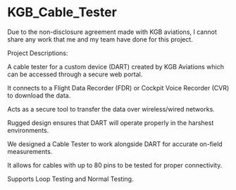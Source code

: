 # KGB_Cable_Tester

Due to the non-disclosure agreement made with KGB aviations, I cannot share any work that me and my team have done for this project.  


Project Descriptions: 

A cable tester for a custom device (DART) created by KGB Aviations which can be accessed through a secure web portal.

It connects to a Flight Data Recorder (FDR) or Cockpit Voice Recorder (CVR) to download the data.

Acts as a secure tool to transfer the data over wireless/wired networks.

Rugged design ensures that DART will operate properly in the harshest environments.

We designed a Cable Tester to work alongside DART for accurate on-field measurements.

It allows for cables with up to 80 pins to be tested for proper connectivity.

Supports Loop Testing and Normal Testing.




